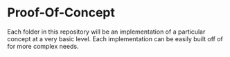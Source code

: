 # Proof-Of-Concept

Each folder in this repository will be an implementation of a particular concept at a very basic level. Each implementation can be easily built off of for more complex needs.
